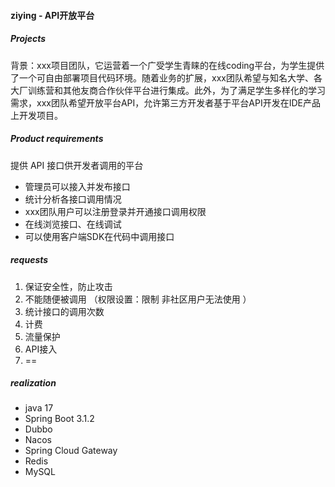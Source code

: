 #### ziying - API开放平台

##### Projects
背景：xxx项目团队，它运营着一个广受学生青睐的在线coding平台，为学生提供了一个可自由部署项目代码环境。随着业务的扩展，xxx团队希望与知名大学、各大厂训练营和其他友商合作伙伴平台进行集成。此外，为了满足学生多样化的学习需求，xxx团队希望开放平台API，允许第三方开发者基于平台API开发在IDE产品上开发项目。

##### Product requirements
提供 API 接口供开发者调用的平台
- 管理员可以接入并发布接口
- 统计分析各接口调用情况
- xxx团队用户可以注册登录并开通接口调用权限
- 在线浏览接口、在线调试
- 可以使用客户端SDK在代码中调用接口

##### requests
1. 保证安全性，防止攻击
2. 不能随便被调用 （权限设置：限制 非社区用户无法使用 ）
3. 统计接口的调用次数
4. 计费
5. 流量保护
6. API接入 
7. ==

##### realization
- java 17
- Spring Boot 3.1.2
- Dubbo
- Nacos
- Spring Cloud Gateway 
- Redis
- MySQL

